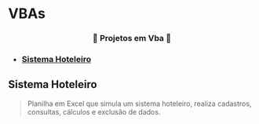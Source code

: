 # VBAs
<h3 align="center">🚀 Projetos em Vba 🚀<h3>
<p align="center"><p> 
  
* [Sistema Hoteleiro](#sistema-hoteleiro)
  
  
  
## Sistema Hoteleiro
> Planilha em Excel que simula um sistema hoteleiro, realiza cadastros, consultas, cálculos e exclusão de dados. 
  
